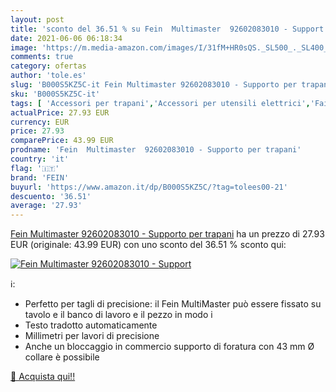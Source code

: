 ```yaml
---
layout: post
title: 'sconto del 36.51 % su Fein  Multimaster  92602083010 - Support  '
date: 2021-06-06 06:18:34
image: 'https://m.media-amazon.com/images/I/31fM+HR0sQS._SL500_._SL400_.jpg'
comments: true
category: ofertas
author: 'tole.es'
slug: 'B000S5KZ5C-it Fein Multimaster 92602083010 - Supporto per trapani'
sku: 'B000S5KZ5C-it'
tags: [ 'Accessori per trapani','Accessori per utensili elettrici','Fai da te','Supporti per utensili elettrici','Utensili elettrici e a mano','fein', ]
actualPrice: 27.93 EUR
currency: EUR
price: 27.93
comparePrice: 43.99 EUR
prodname: 'Fein  Multimaster  92602083010 - Supporto per trapani'
country: 'it'
flag: '🇮🇹'
brand: 'FEIN'
buyurl: 'https://www.amazon.it/dp/B000S5KZ5C/?tag=tolees00-21'
descuento: '36.51'
average: '27.93'
---
```


[Fein  Multimaster  92602083010 - Supporto per trapani](https://www.amazon.it/dp/B000S5KZ5C/?tag=tolees00-21) ha un prezzo di 27.93 EUR (originale: 43.99 EUR) con uno sconto del 36.51 % sconto qui:

[![Fein  Multimaster  92602083010 - Support](https://m.media-amazon.com/images/I/31fM+HR0sQS._SL500_._SL400_.jpg)](https://www.amazon.it/dp/B000S5KZ5C/?tag=tolees00-21)

ℹ️:

- Perfetto per tagli di precisione: il Fein MultiMaster può essere fissato su tavolo e il banco di lavoro e il pezzo in modo i
- Testo tradotto automaticamente
- Millimetri per lavori di precisione
- Anche un bloccaggio in commercio supporto di foratura con 43 mm Ø collare è possibile

[🛒 Acquista qui!!](https://www.amazon.it/dp/B000S5KZ5C/?tag=tolees00-21)
